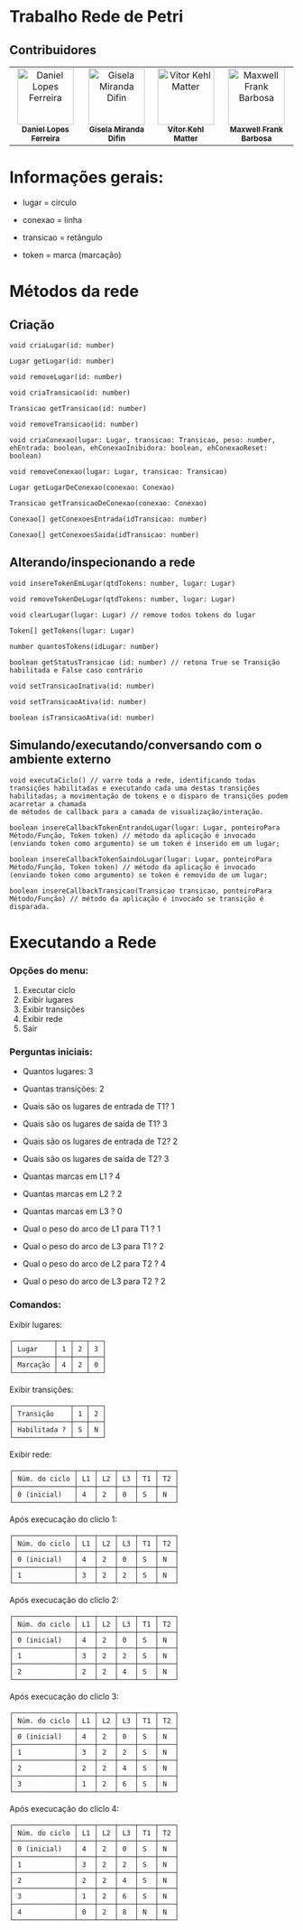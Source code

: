 # Trabalho Rede de Petri

## Contribuidores

<table>
  <tr>
    <td align="center">
      <a href="https://github.com/daniellferreira"><img src="https://avatars0.githubusercontent.com/u/30799460?s=400&v=4" width="100px;" alt="Daniel Lopes Ferreira"/>
        <br />
        <sub><b>Daniel Lopes Ferreira</b></sub></a>
        <br />
    </td>
    <td align="center">
      <a href="https://github.com/GiselaMD">
        <img src="https://avatars0.githubusercontent.com/u/34191327?s=400&u=7ee1bf93250c7b802c0ec8df133b3a119a1fc254&v=4" width="100px;" alt="Gisela Miranda Difin"/>
        <br />
        <sub><b>Gisela Miranda Difin</b></sub></a>
        <br />
    </td>
    <td align="center">
      <a href="https://github.com/vmatter"><img src="https://avatars1.githubusercontent.com/u/43481916?s=400&u=2683d479631afcd710a45ec6cae3e82ba1a846bf&v=4" width="100px;" alt="Vítor Kehl Matter"/>
        <br />
          <sub><b>Vítor Kehl Matter</b></sub></a>
        <br />
    </td> <td align="center">
      <a href="https://github.com/maxwellfb"><img src="https://avatars.githubusercontent.com/u/20483869?v=4" width="100px;" alt="Maxwell Frank Barbosa"/>
        <br />
          <sub><b>Maxwell Frank Barbosa</b></sub></a>
        <br />
    </td>
  </tr>
</table>

# Informações gerais:

- lugar = círculo

- conexao = linha

- transicao = retângulo

- token = marca (marcação)

# Métodos da rede

## Criação

```
void criaLugar(id: number)

Lugar getLugar(id: number)

void removeLugar(id: number)

void criaTransicao(id: number)

Transicao getTransicao(id: number)

void removeTransicao(id: number)

void criaConexao(lugar: Lugar, transicao: Transicao, peso: number, ehEntrada: boolean, ehConexaoInibidora: boolean, ehConexaoReset: boolean)

void removeConexao(lugar: Lugar, transicao: Transicao)

Lugar getLugarDeConexao(conexao: Conexao)

Transicao getTransicaoDeConexao(conexao: Conexao)

Conexao[] getConexoesEntrada(idTransicao: number)

Conexao[] getConexoesSaida(idTransicao: number)
```

## Alterando/inspecionando a rede

```
void insereTokenEmLugar(qtdTokens: number, lugar: Lugar)

void removeTokenDeLugar(qtdTokens: number, lugar: Lugar)

void clearLugar(lugar: Lugar) // remove todos tokens do lugar

Token[] getTokens(lugar: Lugar)

number quantosTokens(idLugar: number)

boolean getStatusTransicao (id: number) // retona True se Transição habilitada e False caso contrário

void setTransicaoInativa(id: number)

void setTransicaoAtiva(id: number)

boolean isTransicaoAtiva(id: number)
```

## Simulando/executando/conversando com o ambiente externo

```
void executaCiclo() // varre toda a rede, identificando todas transições habilitadas e executando cada uma destas transições habilitadas; a movimentação de tokens e o disparo de transições podem acarretar a chamada
de métodos de callback para a camada de visualização/interação.

boolean insereCallbackTokenEntrandoLugar(lugar: Lugar, ponteiroPara Método/Função, Token token) // método da aplicação é invocado (enviando token como argumento) se um token é inserido em um lugar;

boolean insereCallbackTokenSaindoLugar(lugar: Lugar, ponteiroPara Método/Função, Token token) // método da aplicação é invocado (enviando token como argumento) se token é removido de um lugar;

boolean insereCallbackTransicao(Transicao transicao, ponteiroPara Método/Função) // método da aplicação é invocado se transição é disparada.
```

# Executando a Rede

### Opções do menu:

1. Executar ciclo
2. Exibir lugares
3. Exibir transições
4. Exibir rede
5. Sair

### Perguntas iniciais:

- Quantos lugares: 3

- Quantas transições: 2

- Quais são os lugares de entrada de T1? 1

- Quais são os lugares de saída de T1? 3

- Quais são os lugares de entrada de T2? 2

- Quais são os lugares de saída de T2? 3

- Quantas marcas em L1 ? 4

- Quantas marcas em L2 ? 2

- Quantas marcas em L3 ? 0

- Qual o peso do arco de L1 para T1 ? 1

- Qual o peso do arco de L3 para T1 ? 2

- Qual o peso do arco de L2 para T2 ? 4

- Qual o peso do arco de L3 para T2 ? 2

### Comandos:

Exibir lugares:

```
┌──────────┬───┬───┬───┐
│ Lugar    │ 1 │ 2 │ 3 │
├──────────┼───┼───┼───┤
│ Marcação │ 4 │ 2 │ 0 │
└──────────┴───┴───┴───┘
```

Exibir transições:

```
┌──────────────┬───┬───┐
│ Transição    │ 1 │ 2 │
├──────────────┼───┼───┤
│ Habilitada ? │ S │ N │
└──────────────┴───┴───┘
```

Exibir rede:

```
┌───────────────┬────┬────┬────┬────┬────┐
│ Núm. do ciclo │ L1 │ L2 │ L3 │ T1 │ T2 │
├───────────────┼────┼────┼────┼────┼────┤
│ 0 (inicial)   │ 4  │ 2  │ 0  │ S  │ N  │
└───────────────┴────┴────┴────┴────┴────┘
```

Após execucação do cliclo 1:

```
┌───────────────┬────┬────┬────┬────┬────┐
│ Núm. do ciclo │ L1 │ L2 │ L3 │ T1 │ T2 │
├───────────────┼────┼────┼────┼────┼────┤
│ 0 (inicial)   │ 4  │ 2  │ 0  │ S  │ N  │
├───────────────┼────┼────┼────┼────┼────┤
│ 1             │ 3  │ 2  │ 2  │ S  │ N  │
└───────────────┴────┴────┴────┴────┴────┘
```

Após execucação do cliclo 2:

```
┌───────────────┬────┬────┬────┬────┬────┐
│ Núm. do ciclo │ L1 │ L2 │ L3 │ T1 │ T2 │
├───────────────┼────┼────┼────┼────┼────┤
│ 0 (inicial)   │ 4  │ 2  │ 0  │ S  │ N  │
├───────────────┼────┼────┼────┼────┼────┤
│ 1             │ 3  │ 2  │ 2  │ S  │ N  │
├───────────────┼────┼────┼────┼────┼────┤
│ 2             │ 2  │ 2  │ 4  │ S  │ N  │
└───────────────┴────┴────┴────┴────┴────┘
```

Após execucação do cliclo 3:

```
┌───────────────┬────┬────┬────┬────┬────┐
│ Núm. do ciclo │ L1 │ L2 │ L3 │ T1 │ T2 │
├───────────────┼────┼────┼────┼────┼────┤
│ 0 (inicial)   │ 4  │ 2  │ 0  │ S  │ N  │
├───────────────┼────┼────┼────┼────┼────┤
│ 1             │ 3  │ 2  │ 2  │ S  │ N  │
├───────────────┼────┼────┼────┼────┼────┤
│ 2             │ 2  │ 2  │ 4  │ S  │ N  │
├───────────────┼────┼────┼────┼────┼────┤
│ 3             │ 1  │ 2  │ 6  │ S  │ N  │
└───────────────┴────┴────┴────┴────┴────┘
```

Após execucação do cliclo 4:

```
┌───────────────┬────┬────┬────┬────┬────┐
│ Núm. do ciclo │ L1 │ L2 │ L3 │ T1 │ T2 │
├───────────────┼────┼────┼────┼────┼────┤
│ 0 (inicial)   │ 4  │ 2  │ 0  │ S  │ N  │
├───────────────┼────┼────┼────┼────┼────┤
│ 1             │ 3  │ 2  │ 2  │ S  │ N  │
├───────────────┼────┼────┼────┼────┼────┤
│ 2             │ 2  │ 2  │ 4  │ S  │ N  │
├───────────────┼────┼────┼────┼────┼────┤
│ 3             │ 1  │ 2  │ 6  │ S  │ N  │
├───────────────┼────┼────┼────┼────┼────┤
│ 4             │ 0  │ 2  │ 8  │ N  │ N  │
└───────────────┴────┴────┴────┴────┴────┘
```
